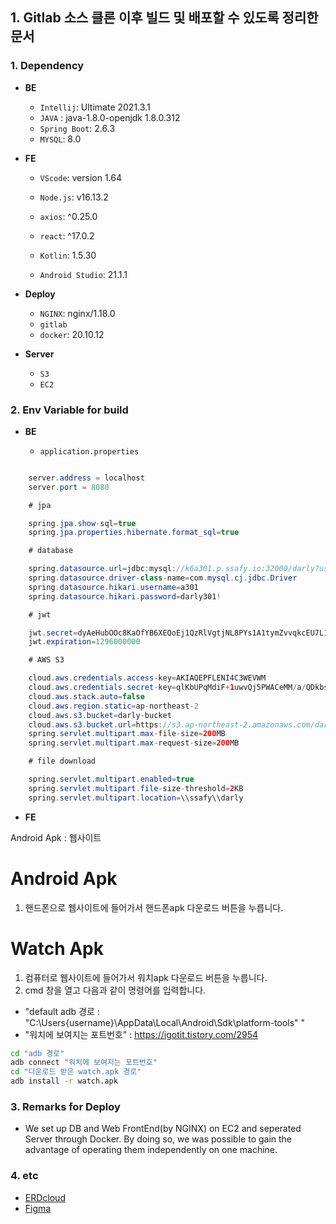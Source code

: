 ## 1. Gitlab 소스 클론 이후 빌드 및 배포할 수 있도록 정리한 문서

### 1. Dependency

- **BE**

  - `Intellij`: Ultimate 2021.3.1
  - `JAVA` : java-1.8.0-openjdk 1.8.0.312
  - `Spring Boot`: 2.6.3
  - `MYSQL`: 8.0

- **FE**

  - `VScode`: version 1.64
  - `Node.js`: v16.13.2
  - `axios`: ^0.25.0
  - `react`: ^17.0.2

  - `Kotlin`: 1.5.30
  - `Android Studio`: 21.1.1

- **Deploy**

  - `NGINX`: nginx/1.18.0
  - `gitlab`
  - `docker`: 20.10.12

- **Server**
  - `S3`
  - `EC2`

### 2. Env Variable for build

- **BE**

  - `application.properties`

```java

    server.address = localhost
    server.port = 8080

    # jpa

    spring.jpa.show-sql=true
    spring.jpa.properties.hibernate.format_sql=true

    # database

    spring.datasource.url=jdbc:mysql://k6a301.p.ssafy.io:32000/darly?useUnicode=true&characterEncoding=utf8&serverTimezone=Asia/Seoul&zeroDateTimeBehavior=convertToNull&rewriteBatchedStatements=true
    spring.datasource.driver-class-name=com.mysql.cj.jdbc.Driver
    spring.datasource.hikari.username=a301
    spring.datasource.hikari.password=darly301!

    # jwt

    jwt.secret=dyAeHubOOc8KaOfYB6XEQoEj1QzRlVgtjNL8PYs1A1tymZvvqkcEU7L1imkKHeDa
    jwt.expiration=1296000000

    # AWS S3

    cloud.aws.credentials.access-key=AKIAQEPFLENI4C3WEVWM
    cloud.aws.credentials.secret-key=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
    cloud.aws.stack.auto=false
    cloud.aws.region.static=ap-northeast-2
    cloud.aws.s3.bucket=darly-bucket
    cloud.aws.s3.bucket.url=https://s3.ap-northeast-2.amazonaws.com/darly-bucket
    spring.servlet.multipart.max-file-size=200MB
    spring.servlet.multipart.max-request-size=200MB

    # file download

    spring.servlet.multipart.enabled=true
    spring.servlet.multipart.file-size-threshold=2KB
    spring.servlet.multipart.location=\\ssafy\\darly
```

- **FE**

Android Apk : 웹사이트

# Android Apk
1. 핸드폰으로 웹사이트에 들어가서 핸드폰apk 다운로드 버튼을 누릅니다.

# Watch Apk
1. 컴퓨터로 웹사이트에 들어가서 워치apk 다운로드 버튼을 누릅니다.
2. cmd 창을 열고 다음과 같이 명령어를 입력합니다. 

 - "default adb 경로 : "C:\Users\{username}\AppData\Local\Android\Sdk\platform-tools" "
 - "워치에 보여지는 포트번호" : https://igotit.tistory.com/2954
 
```cmd
cd "adb 경로"
adb connect "워치에 보여지는 포트번호"
cd "다운로드 받은 watch.apk 경로"
adb install -r watch.apk
```

### 3. Remarks for Deploy

- We set up DB and Web FrontEnd(by NGINX) on EC2 and seperated Server through Docker. By doing so, we was possible to gain the advantage of operating them independently on one machine.

### 4. etc

- [ERDcloud](https://www.erdcloud.com/d/pPvCRTedFRMBQon3F)
- [Figma](https://www.figma.com/file/HkznuEz6OvqXp17wn8jq2h/runner?node-id=1103%3A4557)
